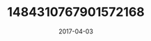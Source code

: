 ---
title: "1484310767901572168"
cover: "2017-04-03 06.07.33 1484310767901572168_46248401"
photo: "2017-04-03 06.07.33 1484310767901572168_46248401"
date: "2017-04-03"
type: "photo"
---